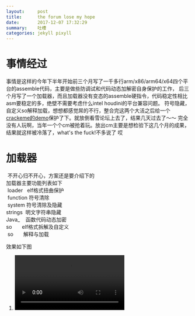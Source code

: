 ```yaml
---
layout:     post
title:      the forum lose my hope  
date:       2017-12-07 17:32:29
summary:    吐槽
categories: jekyll pixyll
---
```


# 事情经过
  事情是这样的今年下半年开始前三个月写了一千多行arm/x86/arm64/x64四个平台的assemble代码，主要是做些防调试和代码动态加解密自身保护的工作，
  后三个月写了一个加载器，而且加载器没有变态的assemble硬指令，代码稳定性相比asm要稳定的多，绝壁不需要考虑什么intel houdini的平台兼容问题。
  符号隐藏，自定义so解释加载，想想都感觉屌的不行，整合完这两个大活之后给一个[crackeme的demo](https://bbs.pediy.com/thread-223064.htm)保护了下。就放倒看雪论坛上去了，结果几天过去了～～
  完全没有人玩啊，当年一个个cm被抢着玩。放出cm主要是想检验下这几个月的成果，结果就这样被冷落了，what's the fuck!不多说了 哎
  
# 加载器
  不开心归不开心，方案还是要介绍下的  
  加载器主要功能列表如下  
  loader   elf格式扭曲保护  
  function 符号清除  
  system   符号清除及隐藏  
  strings  明文字符串隐藏  
  Java_    函数代码动态加密  
  so       elf格式拆解及自定义  
  so       解释与加载  

效果如下图
1. ![保护前后静态分析对比](https://ajisky.github.io/images/show-loader.mp4)
